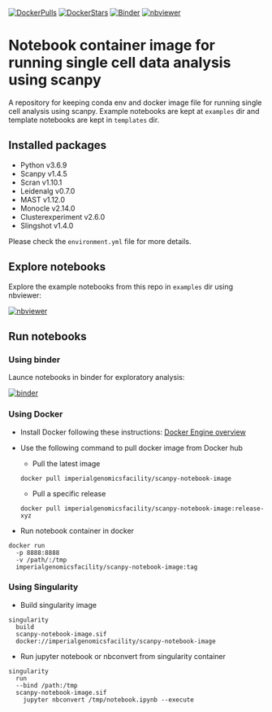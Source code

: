 [![DockerPulls](https://img.shields.io/docker/pulls/imperialgenomicsfacility/scanpy-notebook-image.svg)](https://registry.hub.docker.com/r/imperialgenomicsfacility/scanpy-notebook-image)
[![DockerStars](https://img.shields.io/docker/stars/imperialgenomicsfacility/scanpy-notebook-image.svg)](https://registry.hub.docker.com/r/imperialgenomicsfacility/scanpy-notebook-image)
[![Binder](https://mybinder.org/badge_logo.svg)](https://mybinder.org/v2/gh/imperial-genomics-facility/scanpy-notebook-image/master?urlpath=lab)
[![nbviewer](https://img.shields.io/badge/launch-nbviewer-coral)](https://nbviewer.jupyter.org/github/imperial-genomics-facility/scanpy-notebook-image/tree/master/)
# Notebook container image for running single cell data analysis using scanpy
A repository for keeping conda env and docker image file for running single cell analysis using scanpy. Example notebooks are kept at `examples` dir and template notebooks are kept in `templates` dir.

## Installed packages

 * Python v3.6.9
 * Scanpy v1.4.5
 * Scran v1.10.1
 * Leidenalg v0.7.0
 * MAST v1.12.0
 * Monocle v2.14.0
 * Clusterexperiment v2.6.0
 * Slingshot v1.4.0

 Please check the `environment.yml` file for more details.

## Explore notebooks

Explore the example notebooks from this repo in `examples` dir using nbviewer: <p/>
  [![nbviewer](https://img.shields.io/badge/launch-nbviewer-coral)](https://nbviewer.jupyter.org/github/imperial-genomics-facility/scanpy-notebook-image/tree/master/)

## Run notebooks

### Using binder

Launce notebooks in binder for exploratory analysis: <p/>
[![binder](https://mybinder.org/badge_logo.svg)](https://mybinder.org/v2/gh/imperial-genomics-facility/scanpy-notebook-image/master?urlpath=lab)

### Using Docker

* Install Docker following these instructions: [Docker Engine overview](https://docs.docker.com/install/)
* Use the following command to pull docker image from Docker hub

  * Pull the latest image
  <pre><code>docker pull imperialgenomicsfacility/scanpy-notebook-image
  </code></pre>

  * Pull a specific release <p/>
  <pre><code>docker pull imperialgenomicsfacility/scanpy-notebook-image:release-xyz
  </code></pre>

* Run notebook container in docker

<pre><code>docker run
  -p 8888:8888 
  -v /path/:/tmp 
  imperialgenomicsfacility/scanpy-notebook-image:tag
</code></pre>

### Using Singularity

* Build singularity image

<pre><code>singularity 
  build 
  scanpy-notebook-image.sif 
  docker://imperialgenomicsfacility/scanpy-notebook-image
</code></pre>

* Run jupyter notebook or nbconvert from singularity container

<pre><code>singularity
  run
  --bind /path:/tmp
  scanpy-notebook-image.sif
    jupyter nbconvert /tmp/notebook.ipynb --execute
</code></pre>